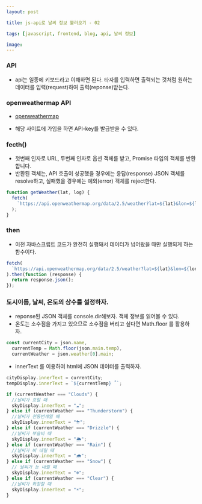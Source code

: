 ```yaml
---
layout: post

title: js-api로 날씨 정보 불러오기 - 02

tags: [javascript, frontend, blog, api, 날씨 정보]

image:
---
```


### API

- api는 일종에 키보드라고 이해하면 된다. 타자를 입력하면 출력되는 것처럼 원하는 데이터를 입력(request)하여 출력(reponse)받는다.

### openweathermap API

- [openweathermap](https://openweathermap.org/api)

- 해당 사이트에 가입을 하면 API-key를 발급받을 수 있다.

### fecth()

- 첫번째 인자로 URL, 두번째 인자로 옵션 객체를 받고, Promise 타입의 객체를 반환합니다.
- 반환된 객체는, API 호출이 성공했을 경우에는 응답(response) JSON 객체를 resolve하고, 실패했을 경우에는 예외(error) 객체를 reject한다.

```javascript
function getWeather(lat, log) {
  fetch(
    `https://api.openweathermap.org/data/2.5/weather?lat=${lat}&lon=${lon}&appid=${API_KEY}&units=metric`
  );
}
```

### then

- 이전 자바스크립트 코드가 완전히 실행돼서 데이터가 넘어왔을 때만 실행되게 하는 함수이다.

```javascript
fetch(
  `https://api.openweathermap.org/data/2.5/weather?lat=${lat}&lon=${lon}&appid=${API_KEY}&units=metric`
).then(function (response) {
  return response.json();
});
```

### 도시이름, 날씨, 온도의 상수를 설정하자.

- reponse된 JSON 객체를 console.dir해보자. 객체 정보를 읽어볼 수 있다.
- 온도는 소수점을 가지고 있으므로 소수점을 버리고 싶다면 Math.floor 를 활용하자.

```javascript
const currentCity = json.name,
  currentTemp = Math.floor(json.main.temp),
  currentWeather = json.weather[0].main;
```

- innerText 를 이용하여 html에 JSON 데이터를 출력하자.

```javascript
cityDisplay.innerText = currentCity;
tempDisplay.innerText = `${currentTemp} ˚`;

if (currentWeather === "Clouds") {
  //날씨가 흐릴 때
  skyDisplay.innerText = "☁️";
} else if (currentWeather === "Thunderstorm") {
  //날씨가 천둥번개일 때
  skyDisplay.innerText = "⛈";
} else if (currentWeather === "Drizzle") {
  //날씨가 부슬비 때
  skyDisplay.innerText = "🌦";
} else if (currentWeather === "Rain") {
  //날씨가 비 내릴 때
  skyDisplay.innerText = "🌧";
} else if (currentWeather === "Snow") {
  // 날씨가 눈 내릴 때
  skyDisplay.innerText = "❄️";
} else if (currentWeather === "Clear") {
  //날씨가 화창할 때
  skyDisplay.innerText = "☀️";
}
```
